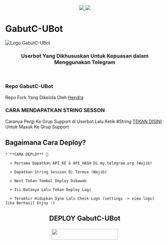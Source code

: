 <p align="center">
  <a href="https://github.com/Ependelope53/GabutC-UBot/fork">
    <img src="https://img.shields.io/github/forks/Ependelope53/GabutC-UBot?label=Fork&style=social">
    
  </a>
  <a href="https://github.com/Ependelope53/GabutC-UBot">
    <img src="https://img.shields.io/github/stars/Ependelope53/GabutC-UBot?style=social">
  </a>
</p>  

# GabutC-UBot
![Logo GabutC-UBot](https://telegra.ph/file/971320cca78b5ed555eee.jpg)

<h3 align="center">Userbot Yang Dikhususkan Untuk Kepuasan dalam Menggunakan Telegram</h3>
<p align="center">&nbsp;</p>

### Repo GabutC-UBot
Repo Fork Yang Dikelola Oleh [Hendra](https://t.me/AkuUserBot) 


### CARA MENDAPATKAN STRING SESSON

Caranya Pergi Ke Grup Support di Userbot Lalu Ketik #String [TEKAN DISINI](https://t.me/LordUserbot_Group) Untuk Masuk Ke Grup Support

## Bagaimana Cara Deploy?

```
* **CARA DEPLOY** 🔧

  > Pertama Dapatkan API_KE & API_HASH Di my.telegram.org (Wajib)

  > Dapatkan String Session Di Termux (Wajib)

  > Next Tekan Tombol Deploy Dibawah

  > Isi Datanya Lalu Tekan Deploy Lagi

  > Terakhir Hidupkan Dyno Lalu Check Logs (settings -> view logs) Jika Berhasil Enjoy :)
```
## <p align="center">DEPLOY GabutC-UBot</p>


<p align="center"><a href="https://heroku.com/deploy?template=https://github.com/Ependelope53/GabutC-UBot/tree/Lord-Userbot"> <img src="https://img.shields.io/badge/Deploy%20Ke%20Heroku-magenta?style=flat&logo=heroku" width="210" height="34.45" /></a></p>

<br>
</p>

